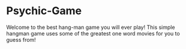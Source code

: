 # Psychic-Game

Welcome to the best hang-man game you will ever play! This simple hangman game uses some of the greatest one word movies for you to guess from!

